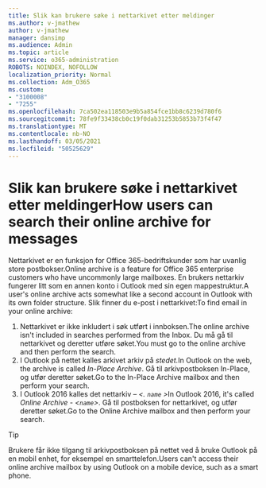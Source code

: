```yaml
---
title: Slik kan brukere søke i nettarkivet etter meldinger
ms.author: v-jmathew
author: v-jmathew
manager: dansimp
ms.audience: Admin
ms.topic: article
ms.service: o365-administration
ROBOTS: NOINDEX, NOFOLLOW
localization_priority: Normal
ms.collection: Adm_O365
ms.custom:
- "3100008"
- "7255"
ms.openlocfilehash: 7ca502ea118503e9b5a854fce1bb8c6239d780f6
ms.sourcegitcommit: 78fe9f33438cb0c19f0dab31253b5853b73f4f47
ms.translationtype: MT
ms.contentlocale: nb-NO
ms.lasthandoff: 03/05/2021
ms.locfileid: "50525629"
---
```

# <a name="how-users-can-search-their-online-archive-for-messages"></a><span data-ttu-id="8eb38-102">Slik kan brukere søke i nettarkivet etter meldinger</span><span class="sxs-lookup"><span data-stu-id="8eb38-102">How users can search their online archive for messages</span></span>

<span data-ttu-id="8eb38-103">Nettarkivet er en funksjon for Office 365-bedriftskunder som har uvanlig store postbokser.</span><span class="sxs-lookup"><span data-stu-id="8eb38-103">Online archive is a feature for Office 365 enterprise customers who have uncommonly large mailboxes.</span></span> <span data-ttu-id="8eb38-104">En brukers nettarkiv fungerer litt som en annen konto i Outlook med sin egen mappestruktur.</span><span class="sxs-lookup"><span data-stu-id="8eb38-104">A user's online archive acts somewhat like a second account in Outlook with its own folder structure.</span></span> <span data-ttu-id="8eb38-105">Slik finner du e-post i nettarkivet:</span><span class="sxs-lookup"><span data-stu-id="8eb38-105">To find email in your online archive:</span></span>

1. <span data-ttu-id="8eb38-106">Nettarkivet er ikke inkludert i søk utført i innboksen.</span><span class="sxs-lookup"><span data-stu-id="8eb38-106">The online archive isn't included in searches performed from the Inbox.</span></span> <span data-ttu-id="8eb38-107">Du må gå til nettarkivet og deretter utføre søket.</span><span class="sxs-lookup"><span data-stu-id="8eb38-107">You must go to the online archive and then perform the search.</span></span>
2. <span data-ttu-id="8eb38-108">I Outlook på nettet kalles arkivet arkiv på *stedet.*</span><span class="sxs-lookup"><span data-stu-id="8eb38-108">In Outlook on the web, the archive is called *In-Place Archive*.</span></span> <span data-ttu-id="8eb38-109">Gå til arkivpostboksen In-Place, og utfør deretter søket.</span><span class="sxs-lookup"><span data-stu-id="8eb38-109">Go to the In-Place Archive mailbox and then perform your search.</span></span>
3. <span data-ttu-id="8eb38-110">I Outlook 2016 kalles det nettarkiv *– <. `name` >*</span><span class="sxs-lookup"><span data-stu-id="8eb38-110">In Outlook 2016, it's called *Online Archive - <`name`>*.</span></span> <span data-ttu-id="8eb38-111">Gå til postboksen for nettarkivet, og utfør deretter søket.</span><span class="sxs-lookup"><span data-stu-id="8eb38-111">Go to the Online Archive mailbox and then perform your search.</span></span>

> [!TIP]
> <span data-ttu-id="8eb38-112">Brukere får ikke tilgang til arkivpostboksen på nettet ved å bruke Outlook på en mobil enhet, for eksempel en smarttelefon.</span><span class="sxs-lookup"><span data-stu-id="8eb38-112">Users can't access their online archive mailbox by using Outlook on a mobile device, such as a smart phone.</span></span>
